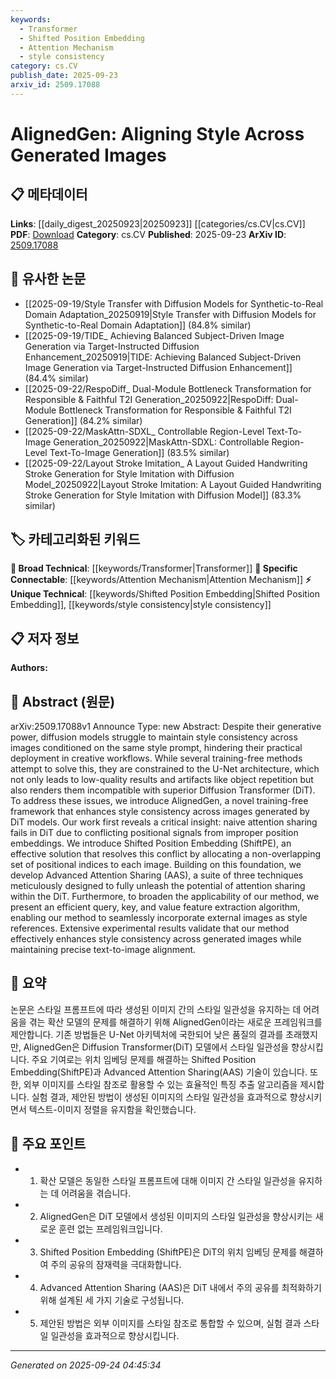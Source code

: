 ```yaml
---
keywords:
  - Transformer
  - Shifted Position Embedding
  - Attention Mechanism
  - style consistency
category: cs.CV
publish_date: 2025-09-23
arxiv_id: 2509.17088
---
```


<!-- KEYWORD_LINKING_METADATA:
{
  "processed_timestamp": "2025-09-24T04:45:34.766306",
  "vocabulary_version": "1.0",
  "selected_keywords": [
    "Transformer",
    "Shifted Position Embedding",
    "Attention Mechanism",
    "style consistency"
  ],
  "rejected_keywords": [],
  "similarity_scores": {
    "Transformer": 0.78,
    "Shifted Position Embedding": 0.81,
    "Attention Mechanism": 0.75,
    "style consistency": 0.7
  },
  "extraction_method": "AI_prompt_based",
  "budget_applied": true,
  "candidates_json": {
    "candidates": [
      {
        "surface": "Diffusion Transformer",
        "canonical": "Transformer",
        "aliases": [
          "DiT"
        ],
        "category": "broad_technical",
        "rationale": "Diffusion Transformer is a specific application of Transformer models, which are central to many machine learning tasks.",
        "novelty_score": 0.45,
        "connectivity_score": 0.88,
        "specificity_score": 0.65,
        "link_intent_score": 0.78
      },
      {
        "surface": "Shifted Position Embedding",
        "canonical": "Shifted Position Embedding",
        "aliases": [
          "ShiftPE"
        ],
        "category": "unique_technical",
        "rationale": "This is a novel technique introduced in the paper, crucial for resolving positional conflicts in the model.",
        "novelty_score": 0.92,
        "connectivity_score": 0.65,
        "specificity_score": 0.85,
        "link_intent_score": 0.81
      },
      {
        "surface": "Advanced Attention Sharing",
        "canonical": "Attention Mechanism",
        "aliases": [
          "AAS"
        ],
        "category": "specific_connectable",
        "rationale": "This technique builds on existing attention mechanisms, enhancing their application in diffusion models.",
        "novelty_score": 0.55,
        "connectivity_score": 0.79,
        "specificity_score": 0.72,
        "link_intent_score": 0.75
      },
      {
        "surface": "style consistency",
        "canonical": "style consistency",
        "aliases": [],
        "category": "unique_technical",
        "rationale": "Ensuring style consistency is a unique challenge addressed by the paper, relevant for linking to creative workflows.",
        "novelty_score": 0.68,
        "connectivity_score": 0.6,
        "specificity_score": 0.8,
        "link_intent_score": 0.7
      }
    ],
    "ban_list_suggestions": [
      "training-free",
      "position embeddings",
      "query, key, and value feature extraction"
    ]
  },
  "decisions": [
    {
      "candidate_surface": "Diffusion Transformer",
      "resolved_canonical": "Transformer",
      "decision": "linked",
      "scores": {
        "novelty": 0.45,
        "connectivity": 0.88,
        "specificity": 0.65,
        "link_intent": 0.78
      }
    },
    {
      "candidate_surface": "Shifted Position Embedding",
      "resolved_canonical": "Shifted Position Embedding",
      "decision": "linked",
      "scores": {
        "novelty": 0.92,
        "connectivity": 0.65,
        "specificity": 0.85,
        "link_intent": 0.81
      }
    },
    {
      "candidate_surface": "Advanced Attention Sharing",
      "resolved_canonical": "Attention Mechanism",
      "decision": "linked",
      "scores": {
        "novelty": 0.55,
        "connectivity": 0.79,
        "specificity": 0.72,
        "link_intent": 0.75
      }
    },
    {
      "candidate_surface": "style consistency",
      "resolved_canonical": "style consistency",
      "decision": "linked",
      "scores": {
        "novelty": 0.68,
        "connectivity": 0.6,
        "specificity": 0.8,
        "link_intent": 0.7
      }
    }
  ]
}
-->

# AlignedGen: Aligning Style Across Generated Images

## 📋 메타데이터

**Links**: [[daily_digest_20250923|20250923]] [[categories/cs.CV|cs.CV]]
**PDF**: [Download](https://arxiv.org/pdf/2509.17088.pdf)
**Category**: cs.CV
**Published**: 2025-09-23
**ArXiv ID**: [2509.17088](https://arxiv.org/abs/2509.17088)

## 🔗 유사한 논문
- [[2025-09-19/Style Transfer with Diffusion Models for Synthetic-to-Real Domain Adaptation_20250919|Style Transfer with Diffusion Models for Synthetic-to-Real Domain Adaptation]] (84.8% similar)
- [[2025-09-19/TIDE_ Achieving Balanced Subject-Driven Image Generation via Target-Instructed Diffusion Enhancement_20250919|TIDE: Achieving Balanced Subject-Driven Image Generation via Target-Instructed Diffusion Enhancement]] (84.4% similar)
- [[2025-09-22/RespoDiff_ Dual-Module Bottleneck Transformation for Responsible & Faithful T2I Generation_20250922|RespoDiff: Dual-Module Bottleneck Transformation for Responsible & Faithful T2I Generation]] (84.2% similar)
- [[2025-09-22/MaskAttn-SDXL_ Controllable Region-Level Text-To-Image Generation_20250922|MaskAttn-SDXL: Controllable Region-Level Text-To-Image Generation]] (83.5% similar)
- [[2025-09-22/Layout Stroke Imitation_ A Layout Guided Handwriting Stroke Generation for Style Imitation with Diffusion Model_20250922|Layout Stroke Imitation: A Layout Guided Handwriting Stroke Generation for Style Imitation with Diffusion Model]] (83.3% similar)

## 🏷️ 카테고리화된 키워드
**🧠 Broad Technical**: [[keywords/Transformer|Transformer]]
**🔗 Specific Connectable**: [[keywords/Attention Mechanism|Attention Mechanism]]
**⚡ Unique Technical**: [[keywords/Shifted Position Embedding|Shifted Position Embedding]], [[keywords/style consistency|style consistency]]

## 📋 저자 정보

**Authors:** 

## 📄 Abstract (원문)

arXiv:2509.17088v1 Announce Type: new 
Abstract: Despite their generative power, diffusion models struggle to maintain style consistency across images conditioned on the same style prompt, hindering their practical deployment in creative workflows. While several training-free methods attempt to solve this, they are constrained to the U-Net architecture, which not only leads to low-quality results and artifacts like object repetition but also renders them incompatible with superior Diffusion Transformer (DiT). To address these issues, we introduce AlignedGen, a novel training-free framework that enhances style consistency across images generated by DiT models. Our work first reveals a critical insight: naive attention sharing fails in DiT due to conflicting positional signals from improper position embeddings. We introduce Shifted Position Embedding (ShiftPE), an effective solution that resolves this conflict by allocating a non-overlapping set of positional indices to each image. Building on this foundation, we develop Advanced Attention Sharing (AAS), a suite of three techniques meticulously designed to fully unleash the potential of attention sharing within the DiT. Furthermore, to broaden the applicability of our method, we present an efficient query, key, and value feature extraction algorithm, enabling our method to seamlessly incorporate external images as style references. Extensive experimental results validate that our method effectively enhances style consistency across generated images while maintaining precise text-to-image alignment.

## 📝 요약

논문은 스타일 프롬프트에 따라 생성된 이미지 간의 스타일 일관성을 유지하는 데 어려움을 겪는 확산 모델의 문제를 해결하기 위해 AlignedGen이라는 새로운 프레임워크를 제안합니다. 기존 방법들은 U-Net 아키텍처에 국한되어 낮은 품질의 결과를 초래했지만, AlignedGen은 Diffusion Transformer(DiT) 모델에서 스타일 일관성을 향상시킵니다. 주요 기여로는 위치 임베딩 문제를 해결하는 Shifted Position Embedding(ShiftPE)과 Advanced Attention Sharing(AAS) 기술이 있습니다. 또한, 외부 이미지를 스타일 참조로 활용할 수 있는 효율적인 특징 추출 알고리즘을 제시합니다. 실험 결과, 제안된 방법이 생성된 이미지의 스타일 일관성을 효과적으로 향상시키면서 텍스트-이미지 정렬을 유지함을 확인했습니다.

## 🎯 주요 포인트

- 1. 확산 모델은 동일한 스타일 프롬프트에 대해 이미지 간 스타일 일관성을 유지하는 데 어려움을 겪습니다.
- 2. AlignedGen은 DiT 모델에서 생성된 이미지의 스타일 일관성을 향상시키는 새로운 훈련 없는 프레임워크입니다.
- 3. Shifted Position Embedding (ShiftPE)은 DiT의 위치 임베딩 문제를 해결하여 주의 공유의 잠재력을 극대화합니다.
- 4. Advanced Attention Sharing (AAS)은 DiT 내에서 주의 공유를 최적화하기 위해 설계된 세 가지 기술로 구성됩니다.
- 5. 제안된 방법은 외부 이미지를 스타일 참조로 통합할 수 있으며, 실험 결과 스타일 일관성을 효과적으로 향상시킵니다.


---

*Generated on 2025-09-24 04:45:34*